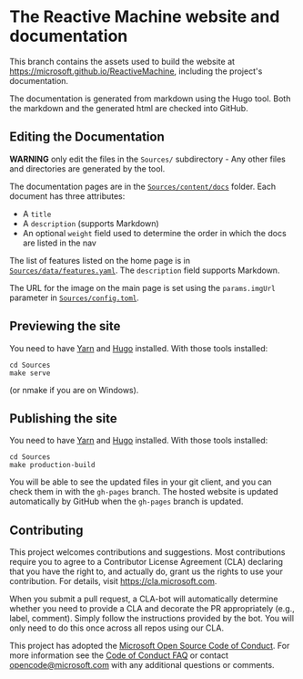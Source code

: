 # The Reactive Machine website and documentation

This branch contains the assets used to build the website at https://microsoft.github.io/ReactiveMachine, including the project's documentation.

The documentation is generated from markdown using the Hugo tool. Both the markdown and the generated html are checked into GitHub.

## Editing the Documentation

**WARNING** only edit the files in the `Sources/` subdirectory - Any other files and directories are generated by the tool.

The documentation pages are in the [`Sources/content/docs`](Sources/content/docs) folder. Each document has three attributes:

* A `title`
* A `description` (supports Markdown)
* An optional `weight` field used to determine the order in which the docs are listed in the nav

The list of features listed on the home page is in [`Sources/data/features.yaml`](Sources/data/features.yaml). The `description` field supports Markdown.

The URL for the image on the main page is set using the `params.imgUrl` parameter in [`Sources/config.toml`](Sources/config.toml).

## Previewing the site 

You need to have [Yarn](https://yarnpkg.com) and [Hugo](https://gohugo.io) installed. With those tools installed:

```shell
cd Sources
make serve
```

(or nmake if you are on Windows).


## Publishing the site 

You need to have [Yarn](https://yarnpkg.com) and [Hugo](https://gohugo.io) installed. With those tools installed:

```shell
cd Sources
make production-build
```

You will be able to see the updated files in your git client, and you can check them in with the `gh-pages` branch. 
The hosted website is updated automatically by GitHub when the `gh-pages` branch is updated.

## Contributing

This project welcomes contributions and suggestions.  Most contributions require you to agree to a
Contributor License Agreement (CLA) declaring that you have the right to, and actually do, grant us
the rights to use your contribution. For details, visit https://cla.microsoft.com.

When you submit a pull request, a CLA-bot will automatically determine whether you need to provide
a CLA and decorate the PR appropriately (e.g., label, comment). Simply follow the instructions
provided by the bot. You will only need to do this once across all repos using our CLA.

This project has adopted the [Microsoft Open Source Code of Conduct](https://opensource.microsoft.com/codeofconduct/).
For more information see the [Code of Conduct FAQ](https://opensource.microsoft.com/codeofconduct/faq/) or
contact [opencode@microsoft.com](mailto:opencode@microsoft.com) with any additional questions or comments.
